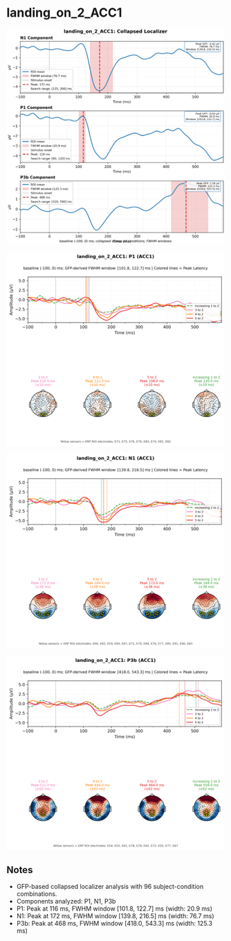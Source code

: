 # landing_on_2_ACC1

![figure](docs/assets/plots/landing_on_2_ACC1/landing_on_2_ACC1-collapsed_localizer.png)

![figure](docs/assets/plots/landing_on_2_ACC1/landing_on_2_ACC1-P1.png)

![figure](docs/assets/plots/landing_on_2_ACC1/landing_on_2_ACC1-N1.png)

![figure](docs/assets/plots/landing_on_2_ACC1/landing_on_2_ACC1-P3b.png)


## Notes

- GFP-based collapsed localizer analysis with 96 subject-condition combinations.
- Components analyzed: P1, N1, P3b
- P1: Peak at 116 ms, FWHM window [101.8, 122.7] ms (width: 20.9 ms)
- N1: Peak at 172 ms, FWHM window [139.8, 216.5] ms (width: 76.7 ms)
- P3b: Peak at 468 ms, FWHM window [418.0, 543.3] ms (width: 125.3 ms)
